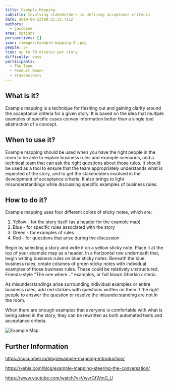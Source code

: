 ```yaml
---
title: Example Mapping
subtitle: Involving stakeholders in defining acceptance criteria
date: 2019-09-23T00:25:52.711Z
authors:
  - jacobsee
area: options
perspectives: []
icon: /images/example-mapping-2-.png
people: 2+
time: up to 30 minutes per story
difficulty: easy
participants:
  - The Team
  - Product Owner
  - Stakeholders
---
```

## What is it?

Example mapping is a technique for fleshing out and gaining clarity around the acceptance criteria for a given story. It is based on the idea that multiple examples of specific cases convey information better than a single bad abstraction of a concept.

## When to use it?

Example mapping should be used when you have the right people in the room to be able to explain business rules and example scenarios, and a technical team that can ask the right questions about those rules. It should be used as a tool to ensure that the team appropriately understands what is expected of the story, and to get the stakeholders involved in the development of acceptance criteria. It also brings to light misunderstandings while discussing specific examples of business rules.

## How to do it?

Example mapping uses four different colors of sticky notes, which are:

1. Yellow - for the story itself (as a header for the example map)
2. Blue - for specific rules associated with the story
3. Green - for examples of rules
4. Red - for questions that arise during the discussion

Begin by selecting a story and write it on a yellow sticky note. Place it at the top of your example map as a header. In a horizontal row underneath that, begin writing business rules on blue sticky notes. Beneath the blue business rules, create columns of green sticky notes with individual examples of those business rules. These could be relatively unstructured, Friends-style "The one where..." examples, or full blown Gherkin criteria. 

As misunderstandings arise surrounding individual examples or entire business rules, add red stickies with questions written on them if the right people to answer the question or resolve the misunderstanding are not in the room. 

When there are enough examples that everyone is comfortable with what is being asked in the story, they can be rewritten as both automated tests and acceptance criteria.

![](/images/example-mapping-2-.png "Example Map")

## Further Information

<https://cucumber.io/blog/example-mapping-introduction/>

<https://xebia.com/blog/example-mapping-steering-the-conversation/>

<https://www.youtube.com/watch?v=VwvrGfWmG_U>
